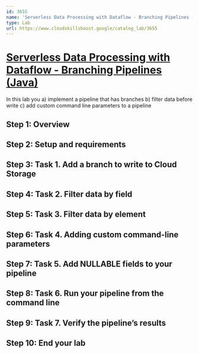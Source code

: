 ```yaml
---
id: 3655
name: 'Serverless Data Processing with Dataflow - Branching Pipelines (Java)'
type: Lab
url: https://www.cloudskillsboost.google/catalog_lab/3655
---
```


# [Serverless Data Processing with Dataflow - Branching Pipelines (Java)](https://www.cloudskillsboost.google/catalog_lab/3655)

In this lab you a) implement a pipeline that has branches b) filter data before write c) add custom command line parameters to a pipeline

## Step 1: Overview

## Step 2: Setup and requirements

## Step 3: Task 1. Add a branch to write to Cloud Storage

## Step 4: Task 2. Filter data by field

## Step 5: Task 3. Filter data by element

## Step 6: Task 4. Adding custom command-line parameters

## Step 7: Task 5. Add NULLABLE fields to your pipeline

## Step 8: Task 6. Run your pipeline from the command line

## Step 9: Task 7. Verify the pipeline’s results

## Step 10: End your lab
